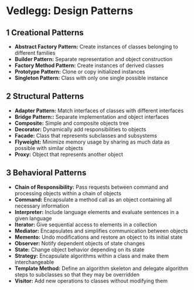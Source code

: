 # Vedlegg: Design Patterns

## 1 Creational Patterns

- **Abstract Factory Pattern:** Create instances of classes belonging to different families
- **Builder Pattern:** Separate representation and object construction
- **Factory Method Pattern:** Create instances of derived classes
- **Prototype Pattern:** Clone or copy initialized instances
- **Singleton Pattern:** Class with only one single possible instance

## 2 Structural Patterns

- **Adapter Pattern:** Match interfaces of classes with different interfaces
- **Bridge Pattern::** Separate implementation and object interfaces
- **Composite:** Simple and composite objects tree
- **Decorator:** Dynamically add responsibilities to objects
- **Facade:** Class that represents subclasses and subsystems
- **Flyweight:** Minimize memory usage by sharing as much data as possible with similar objects
- **Proxy:** Object that represents another object

## 3 Behavioral Patterns

- **Chain of Responsibility:** Pass requests between command and processing objects within a chain of objects
- **Command:** Encapsulate a method call as an object containing all necessary information
- **Interpreter:** Include language elements and evaluate sentences in a given language
- **Iterator:** Give sequential access to elements in a collection
- **Mediator:** Encapsulates and simplifies communication between objects
- **Memento:** Undo modifications and restore an object to its initial state
- **Observer:** Notify dependent objects of state changes
- **State:** Change object behavior depending on its state
- **Strategy:** Encapsulate algorithms within a class and make them interchangeable
- **Template Method:** Define an algorithm skeleton and delegate algorithm steps to subclasses so that they may be overridden
- **Visitor:** Add new operations to classes without modifying them
